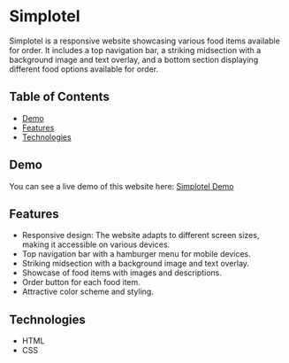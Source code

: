 # Simplotel

Simplotel is a responsive website showcasing various food items available for order. It includes a top navigation bar, a striking midsection with a background image and text overlay, and a bottom section displaying different food options available for order.

## Table of Contents
- [Demo](#demo)
- [Features](#features)
- [Technologies](#technologies)

## Demo

You can see a live demo of this website here: [Simplotel Demo](https://652a80a86c9a356a400ed88b--nimble-crostata-80ec7e.netlify.app/)

## Features

- Responsive design: The website adapts to different screen sizes, making it accessible on various devices.
- Top navigation bar with a hamburger menu for mobile devices.
- Striking midsection with a background image and text overlay.
- Showcase of food items with images and descriptions.
- Order button for each food item.
- Attractive color scheme and styling.

## Technologies

- HTML
- CSS


